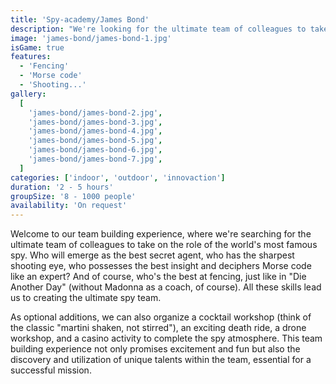 ```yaml
---
title: 'Spy-academy/James Bond'
description: "We're looking for the ultimate team of colleagues to take on the role of the world's most famous spy."
image: 'james-bond/james-bond-1.jpg'
isGame: true
features:
  - 'Fencing'
  - 'Morse code'
  - 'Shooting...'
gallery:
  [
    'james-bond/james-bond-2.jpg',
    'james-bond/james-bond-3.jpg',
    'james-bond/james-bond-4.jpg',
    'james-bond/james-bond-5.jpg',
    'james-bond/james-bond-6.jpg',
    'james-bond/james-bond-7.jpg',
  ]
categories: ['indoor', 'outdoor', 'innovaction']
duration: '2 - 5 hours'
groupSize: '8 - 1000 people'
availability: 'On request'
---
```


Welcome to our team building experience, where we're searching for the ultimate team of colleagues to take on the role of the world's most famous spy. Who will emerge as the best secret agent, who has the sharpest shooting eye, who possesses the best insight and deciphers Morse code like an expert? And of course, who's the best at fencing, just like in "Die Another Day" (without Madonna as a coach, of course). All these skills lead us to creating the ultimate spy team.

As optional additions, we can also organize a cocktail workshop (think of the classic "martini shaken, not stirred"), an exciting death ride, a drone workshop, and a casino activity to complete the spy atmosphere. This team building experience not only promises excitement and fun but also the discovery and utilization of unique talents within the team, essential for a successful mission.
